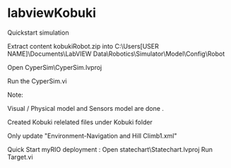 # labviewKobuki
Quickstart simulation

Extract content kobukiRobot.zip into 
C:\Users\[USER NAME]\Documents\LabVIEW Data\Robotics\Simulator\Model\Config\Robot

Open CyperSim\CyperSim.lvproj 

Run the CyperSim.vi 

Note:

 Visual / Physical model and Sensors model are done . 
 
 Created Kobuki relelated files under Kobuki folder 
 
 Only update "Environment-Navigation and Hill Climb1.xml" 


Quick Start myRIO deployment :
Open statechart\Statechart.lvproj
Run Target.vi
